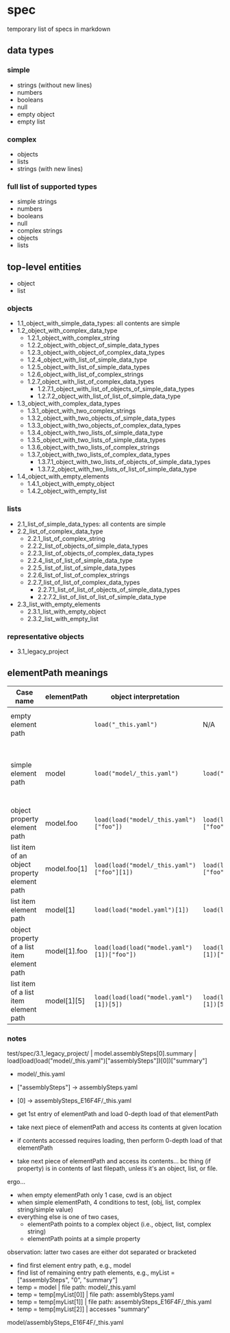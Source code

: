 # spec

temporary list of specs in markdown

## data types

### simple

- strings (without new lines)
- numbers
- booleans
- null
- empty object
- empty list

### complex

- objects
- lists
- strings (with new lines)

### full list of supported types

- simple strings
- numbers
- booleans
- null
- complex strings
- objects
- lists

## top-level entities

- object
- list

### objects

- 1.1_object_with_simple_data_types: all contents are simple
- 1.2_object_with_complex_data_type
  - 1.2.1_object_with_complex_string
  - 1.2.2_object_with_object_of_simple_data_types
  - 1.2.3_object_with_object_of_complex_data_types
  - 1.2.4_object_with_list_of_simple_data_type
  - 1.2.5_object_with_list_of_simple_data_types
  - 1.2.6_object_with_list_of_complex_strings
  - 1.2.7_object_with_list_of_complex_data_types
    - 1.2.7.1_object_with_list_of_objects_of_simple_data_types
    - 1.2.7.2_object_with_list_of_list_of_simple_data_type
- 1.3_object_with_complex_data_types
  - 1.3.1_object_with_two_complex_strings
  - 1.3.2_object_with_two_objects_of_simple_data_types
  - 1.3.3_object_with_two_objects_of_complex_data_types
  - 1.3.4_object_with_two_lists_of_simple_data_type
  - 1.3.5_object_with_two_lists_of_simple_data_types
  - 1.3.6_object_with_two_lists_of_complex_strings
  - 1.3.7_object_with_two_lists_of_complex_data_types
    - 1.3.7.1_object_with_two_lists_of_objects_of_simple_data_types
    - 1.3.7.2_object_with_two_lists_of_list_of_simple_data_type
- 1.4_object_with_empty_elements
  - 1.4.1_object_with_empty_object
  - 1.4.2_object_with_empty_list

### lists

- 2.1_list_of_simple_data_types: all contents are simple
- 2.2_list_of_complex_data_type
  - 2.2.1_list_of_complex_string
  - 2.2.2_list_of_objects_of_simple_data_types
  - 2.2.3_list_of_objects_of_complex_data_types
  - 2.2.4_list_of_list_of_simple_data_type
  - 2.2.5_list_of_list_of_simple_data_types
  - 2.2.6_list_of_list_of_complex_strings
  - 2.2.7_list_of_list_of_complex_data_types
    - 2.2.7.1_list_of_list_of_objects_of_simple_data_types
    - 2.2.7.2_list_of_list_of_list_of_simple_data_type
- 2.3_list_with_empty_elements
  - 2.3.1_list_with_empty_object
  - 2.3.2_list_with_empty_list

### representative objects

- 3.1_legacy_project

## elementPath meanings

| Case name                                    | elementPath  | object interpretation                      | list interpretation                        | complex string interpretation              | simple value interpretation          | comments                                                  |
| -------------------------------------------- | ------------ | ------------------------------------------ | ------------------------------------------ | ------------------------------------------ | ------------------------------------ | --------------------------------------------------------- |
| empty element path                           |              | `load("_this.yaml")`                       | N/A                                        | N/A                                        | N/A                                  | should error if no `_this.yaml` exists                    |
| simple element path                          | model        | `load("model/_this.yaml")`                 | `load("model.yaml")`                       | `load(load("_this.yaml").model)`           | `load("_this.yaml").model`           | need to verify file path to complex string content exists |
| object property element path                 | model.foo    | `load(load("model/_this.yaml")["foo"])`    | `load(load("model/_this.yaml")["foo"])`    | `load(load("model/_this.yaml")["foo"])`    | `load("model/_this.yaml")["foo"]`    |                                                           |
| list item of an object property element path | model.foo[1] | `load(load("model/_this.yaml")["foo"][1])` | `load(load("model/_this.yaml")["foo"][1])` | `load(load("model/_this.yaml")["foo"][1])` | `load("model/_this.yaml")["foo"][1]` | should error if no `_this.yaml` exists                    |
| list item element path                       | model[1]     | `load(load("model.yaml")[1])`              | `load(load("model.yaml")[1])`              | `load(load("model.yaml")[1])`              | `load("model.yaml")[1]`              |                                                           |
| object property of a list item element path  | model[1].foo | `load(load(load("model.yaml")[1])["foo"])` | `load(load(load("model.yaml")[1])["foo"])` | `load(load(load("model.yaml")[1])["foo"])` | `load(load("model.yaml")[1])["foo"]` | `model[1]` must be an object, error otherwise             |
| list item of a list item element path        | model[1][5]  | `load(load(load("model.yaml")[1])[5])`     | `load(load(load("model.yaml")[1])[5])`     | `load(load(load("model.yaml")[1])[5])`     | `load(load("model.yaml")[1])[5]`     | `model[1]` must be a list, error otherwise                |

### notes

test/spec/3.1_legacy_project/ | model.assemblySteps[0].summary | load(load(load("model/\_this.yaml")["assemblySteps"])[0])["summary"]

- model/\_this.yaml
- ["assemblySteps"] -> assemblySteps.yaml
- [0] -> assemblySteps_E16F4F/\_this.yaml

- get 1st entry of elementPath and load 0-depth load of that elementPath
- take next piece of elementPath and access its contents at given location
- if contents accessed requires loading, then perform 0-depth load of that elementPath
- take next piece of elementPath and access its contents... bc thing (if property) is in contents of last filepath, unless it's an object, list, or file.

ergo...

- when empty elementPath only 1 case, cwd is an object
- when simple elementPath, 4 conditions to test, (obj, list, complex string/simple value)
- everything else is one of two cases,
  - elementPath points to a complex object (i.e., object, list, complex string)
  - elementPath points at a simple property

observation: latter two cases are either dot separated or bracketed

- find first element entry path, e.g., model
- find list of remaining entry path elements, e.g., myList = ["assemblySteps", "0", "summary"]
- temp = model | file path: model/\_this.yaml
- temp = temp[myList[0]] | file path: assemblySteps.yaml
- temp = temp[myList[1]] | file path: assemblySteps_E16F4F/\_this.yaml
- temp = temp[myList[2]] | accesses "summary"

model/assemblySteps_E16F4F/\_this.yaml
